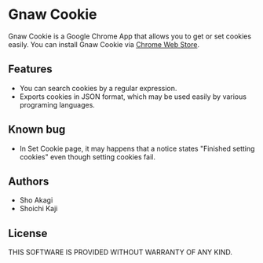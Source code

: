 Gnaw Cookie
===========

Gnaw Cookie is a Google Chrome App that allows you to get or set cookies easily.
You can install Gnaw Cookie via
[Chrome Web Store](https://chrome.google.com/webstore/detail/kjhpfgmflgeokjflbkhplnjoikaagedk).

Features
--------
* You can search cookies by a regular expression.
* Exports cookies in JSON format, which may be used easily by various programing languages.

Known bug
---------
* In Set Cookie page, it may happens that a notice states "Finished setting cookies" even though setting cookies fail.

Authors
-------
* Sho Akagi
* Shoichi Kaji

License
-------
THIS SOFTWARE IS PROVIDED WITHOUT WARRANTY OF ANY KIND.
